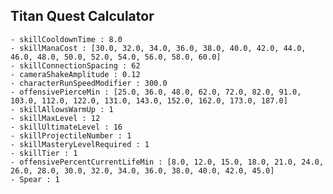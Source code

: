 ## Titan Quest Calculator

    - skillCooldownTime : 8.0
    - skillManaCost : [30.0, 32.0, 34.0, 36.0, 38.0, 40.0, 42.0, 44.0, 46.0, 48.0, 50.0, 52.0, 54.0, 56.0, 58.0, 60.0]
    - skillConnectionSpacing : 62
    - cameraShakeAmplitude : 0.12
    - characterRunSpeedModifier : 300.0
    - offensivePierceMin : [25.0, 36.0, 48.0, 62.0, 72.0, 82.0, 91.0, 103.0, 112.0, 122.0, 131.0, 143.0, 152.0, 162.0, 173.0, 187.0]
    - skillAllowsWarmUp : 1
    - skillMaxLevel : 12
    - skillUltimateLevel : 16
    - skillProjectileNumber : 1
    - skillMasteryLevelRequired : 1
    - skillTier : 1
    - offensivePercentCurrentLifeMin : [8.0, 12.0, 15.0, 18.0, 21.0, 24.0, 26.0, 28.0, 30.0, 32.0, 34.0, 36.0, 38.0, 40.0, 42.0, 45.0]
    - Spear : 1
